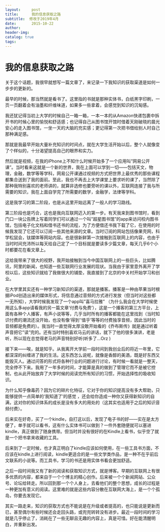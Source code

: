```yaml
---
layout:     post  
title:      我的信息获取之路
subtitle:  修改于2019年4月  
date:       2015-10-22  
author:  
header-img: 
catalog: true  
tags:
--- 
```


# 我的信息获取之路

关于这个话题，我很早就想写一篇文章了，来记录一下我知识的获取渠道是如何一步步的更新的。

最早的时候，那当然就是看书了。这里指的书就是那种实体书，白纸黑字印刷，一页一页翻着会有油墨和纤维味道，如果多一些拿着，会感觉到知识的沉甸感。

我还犹记得当初上大学的时候自己一箱一箱，一本一本的从Amazon快递包裹中拆开书的时候心里的愉悦和舒适感；也记得自己从图书馆开馆时借着天刚破晓的晨光安心的走入图书馆，一坐一天的大脑的充实感；更记得第一次把书借给别人时自己那种满足感。

那就是我最早开始大量补充知识的时间点，就在大学生活开始以后，整个人就像变了个样似的，十分渴望提高自己的眼界和实力。

然后就是视频，在我的iPhone上不知什么时候开始多了一个应用叫”网易公开课”。当时看来这就是一个新的世界，我在上面可以学到一切——包括天文，物理，金融，数学等等学科，网易公开课通过视频的方式把世界上最优秀的那些课程都集合送到了我的面前。至此，我也不再去上大学课堂上要求听的课了，当然除了那种我特别喜欢的老师讲的，就算非选修也要旁听的课以外，互联网连接了我与所需要的知识，我在上面自学完了所需要的数学，金融学，法律等学科。

这是我学习的第二阶段，也是从这里开始远离了一般人的学习路线。

第三阶段也是巧合，这也是我向互联网迈入的第一步。有天我来到图书馆时，看到门口一块公告牌上写着同学们可以通过一个叫”超星图书馆”的app来访问校内图书馆，包括电子化文档和借书还书的流程，为了方便借还书我下载了它，在使用的时候我发现了它还可以订阅一些其他来源的文章。当时订阅的网站包括像果壳网，科学松鼠会，钛媒体等网站内容。也是很新鲜第一次接触到互联网上的内容，也由于当时时间充沛所以每天给自己定了一个目标就是要读多少篇文章，每天几乎6个小时都要花在看文章上。

这给我带来了很大的视野，我开始接触到当今中国互联网上的一些巨头，比如腾讯，阿里的新闻，也知道一些互联网行业发展的现状。当我由于家里意外离开了学校以后，这些知识就给了我做很大的铺垫，我直接到了北京的中关村开始学习和创业。

在大学里其实还有一种学习新知识的渠道，那就是播客。播客是一种由苹果当时根据iPod创造出来的媒体形式，将信息通过音频的方式进行发放（但当时对这些都一无所知），大学时候我发现了一个app叫”喜马拉雅” （为什么我会在大学时候使用这么多app请看我的另一篇文章‘付费与免费’），这是一个播客的第三方平台，上面有各种个人播客，有声小说等等，几乎当时所有的播客都能在这里找到（当时知识付费的潮流还没开始，也没有像‘得到’‘值乎’等等的付费独享音频，因此当时的音频都是免费的）。我当时一直觉得太厚没敢开始看的《乔布斯传》就是通过听着声音把它”读”完的。还有当时特别喜欢马云的讲话，就下了他的很多演讲，老是听，所以现在总觉得老马的声音特别好听(听多了…Orz )

接下来——唉，就是知乎。从我离开大学前一段时间到我创业后的将近一年里，它都深深的纠缠进了我的生活。这东西怎么说呢，就像是香醇的美酒，既是好东西又能毁灭人。通过问答的形式将各种行业的问题进行讨论，有时候一看就是一整天，完全停不下来。我用了一年多的时间，才能算是真的做到了管理它而不是被它控制，也从此开始放弃了大学时候的阅读完所有知识的习惯，开始选择性的吸收知识。

为什么知乎像毒药？因为它的碎片化特征，它对于你的知识提高没有多大帮助，只能够提供一点简单的‘我知道了’的感觉 ，还会给你造成一种你又获得新知识的自满，这对你的知识体系的成长是没有多大的用处的（这其实也适用于之后的知识音频付费）。

后来实在好奇，买了一个kindle，自打这以后，发现了电子书的好——实在是太方便了，单手就可以看书，这有什么实体书可以做到？一件外套随便就可以塞进kindle，真正做到了随身携带。但当时并没有很好的在Kindle上看书，似乎空了就是一个把书拿来收藏的工具。

后来到了一定时候，也才真正明白了kindle应该如何使用，在一些工具书方面，不应该在kindle上进行阅读，kindle更适合的是一些文学类作品，是一种不在乎前后文联系的小说等。而工具书，学习的书还是用实体书看会更加舒适。

之后一段时间我又有了新的阅读和获取知识方式，就是博客。早期的互联网上有很多优质的内容，都来自于一个个博主的精心创作。后来被一个个新闻网站、公众号、论坛给转走。所以回到那一个个人身上，去看他们的整个思想，成长的过程是一种更加有意义的阅读。这里难的就是这些内容分散在互联网大海上，是一个个孤岛，你要去发现它。

其实一路走来，知识的获取方式也不能说是在升级或者提高的，也只能说是更新而已，甚至偶尔有些时候还会走回头路，或兜兜转转没有进步。最近一段时间的学习就是几乎停止了，消耗在了一些无聊且无趣的内容上，真是可惜。好在能清醒明白，并重新出发。